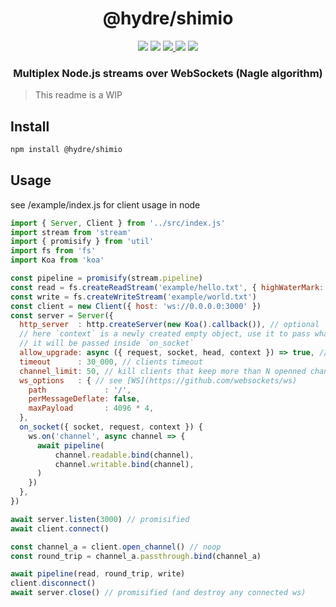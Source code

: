 <h1 align=center>@hydre/shimio</h1>
<p align=center>
  <img src="https://img.shields.io/github/license/hydreio/shimio.svg?style=for-the-badge" />
  <img src="https://img.shields.io/codecov/c/github/hydreio/shimio/edge?logo=codecov&style=for-the-badge"/>
  <a href="https://www.npmjs.com/package/@hydre/shimio">
    <img src="https://img.shields.io/npm/v/@hydre/shimio.svg?logo=npm&style=for-the-badge" />
  </a>
  <img src="https://img.shields.io/npm/dw/@hydre/shimio?logo=npm&style=for-the-badge" />
  <img src="https://img.shields.io/github/workflow/status/hydreio/shimio/CI?logo=Github&style=for-the-badge" />
</p>

<h3 align=center>Multiplex Node.js streams over WebSockets (Nagle algorithm)</h3>

> This readme is a WIP

## Install

```sh
npm install @hydre/shimio
```

## Usage

see /example/index.js for client usage in node

```js
import { Server, Client } from '../src/index.js'
import stream from 'stream'
import { promisify } from 'util'
import fs from 'fs'
import Koa from 'koa'

const pipeline = promisify(stream.pipeline)
const read = fs.createReadStream('example/hello.txt', { highWaterMark: 2000 })
const write = fs.createWriteStream('example/world.txt')
const client = new Client({ host: 'ws://0.0.0.0:3000' })
const server = Server({
  http_server  : http.createServer(new Koa().callback()), // optional
  // here `context` is a newly created empty object, use it to pass whatever you want inside
  // it will be passed inside `on_socket`
  allow_upgrade: async ({ request, socket, head, context }) => true, // auth
  timeout      : 30_000, // clients timeout
  channel_limit: 50, // kill clients that keep more than N openned channels
  ws_options   : { // see [WS](https://github.com/websockets/ws)
    path             : '/',
    perMessageDeflate: false,
    maxPayload       : 4096 * 4,
  },
  on_socket({ socket, request, context }) {
    ws.on('channel', async channel => {
      await pipeline(
          channel.readable.bind(channel),
          channel.writable.bind(channel),
      )
    })
  },
})

await server.listen(3000) // promisified
await client.connect()

const channel_a = client.open_channel() // noop
const round_trip = channel_a.passthrough.bind(channel_a)

await pipeline(read, round_trip, write)
client.disconnect()
await server.close() // promisified (and destroy any connected ws)
```